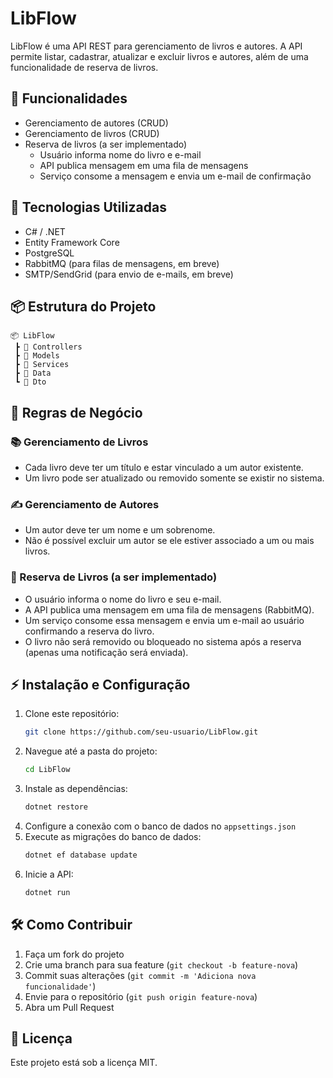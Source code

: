 # LibFlow

LibFlow é uma API REST para gerenciamento de livros e autores. A API permite listar, cadastrar, atualizar e excluir livros e autores, além de uma funcionalidade de reserva de livros.

## 📌 Funcionalidades

- Gerenciamento de autores (CRUD)
- Gerenciamento de livros (CRUD)
- Reserva de livros (a ser implementado)
  - Usuário informa nome do livro e e-mail
  - API publica mensagem em uma fila de mensagens
  - Serviço consome a mensagem e envia um e-mail de confirmação

## 🚀 Tecnologias Utilizadas

- C# / .NET
- Entity Framework Core
- PostgreSQL
- RabbitMQ (para filas de mensagens, em breve)
- SMTP/SendGrid (para envio de e-mails, em breve)

## 📦 Estrutura do Projeto

```
📦 LibFlow
 ┣ 📂 Controllers
 ┣ 📂 Models
 ┣ 📂 Services
 ┣ 📂 Data
 ┗ 📂 Dto
```

## 📖 Regras de Negócio

### 📚 Gerenciamento de Livros
- Cada livro deve ter um título e estar vinculado a um autor existente.
- Um livro pode ser atualizado ou removido somente se existir no sistema.

### ✍️ Gerenciamento de Autores
- Um autor deve ter um nome e um sobrenome.
- Não é possível excluir um autor se ele estiver associado a um ou mais livros.

### 🔖 Reserva de Livros (a ser implementado)
- O usuário informa o nome do livro e seu e-mail.
- A API publica uma mensagem em uma fila de mensagens (RabbitMQ).
- Um serviço consome essa mensagem e envia um e-mail ao usuário confirmando a reserva do livro.
- O livro não será removido ou bloqueado no sistema após a reserva (apenas uma notificação será enviada).

## ⚡ Instalação e Configuração

1. Clone este repositório:
   ```sh
   git clone https://github.com/seu-usuario/LibFlow.git
   ```
2. Navegue até a pasta do projeto:
   ```sh
   cd LibFlow
   ```
3. Instale as dependências:
   ```sh
   dotnet restore
   ```
4. Configure a conexão com o banco de dados no `appsettings.json`
5. Execute as migrações do banco de dados:
   ```sh
   dotnet ef database update
   ```
6. Inicie a API:
   ```sh
   dotnet run
   ```

## 🛠 Como Contribuir

1. Faça um fork do projeto
2. Crie uma branch para sua feature (`git checkout -b feature-nova`)
3. Commit suas alterações (`git commit -m 'Adiciona nova funcionalidade'`)
4. Envie para o repositório (`git push origin feature-nova`)
5. Abra um Pull Request

## 📄 Licença

Este projeto está sob a licença MIT.

